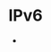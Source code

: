 # IPv6

- [](https://ipv6.net/blog/book-review-ipv6-fundamentals-a-straightforward-approach-to-understanding-ipv6/)